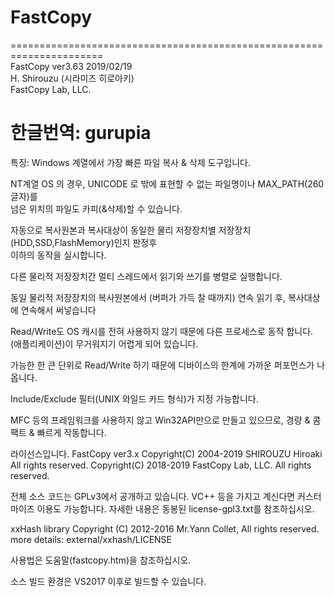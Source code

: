 # FastCopy

======================================================================  
FastCopy ver3.63 2019/02/19  
H. Shirouzu (시라미즈 히로아키)  
FastCopy Lab, LLC.  

한글번역: gurupia  
======================================================================    

특징:
Windows 계열에서 가장 빠른 파일 복사 & 삭제 도구입니다.

NT계열 OS 의 경우, UNICODE 로 밖에 표현할 수 없는 파일명이나 MAX_PATH(260글자)를  
넘은 위치의 파일도 카피(&삭제)할 수 있습니다.

자동으로 복사원본과 복사대상이 동일한 물리 저장장치별 저장장치(HDD,SSD,FlashMemory)인지 판정후  
이하의 동작을 실시합니다.

다른 물리적 저장장치간 멀티 스레드에서 읽기와 쓰기를 병렬로 실행합니다.

동일 물리적 저장장치의 복사원본에서 (버퍼가 가득 찰 때까지) 연속 읽기 후,
복사대상에 연속해서 써넣습니다

Read/Write도 OS 캐시를 전혀 사용하지 않기 때문에 다른 프로세스로 동작 합니다.
(애플리케이션)이 무거워지기 어렵게 되어 있습니다.

가능한 한 큰 단위로 Read/Write 하기 때문에 디바이스의 한계에 가까운 퍼포먼스가 나옵니다.


Include/Exclude 필터(UNIX 와일드 카드 형식)가 지정 가능합니다.

MFC 등의 프레임워크를 사용하지 않고 Win32API만으로 만들고 있으므로,
경량 & 콤팩트 & 빠르게 작동합니다.

라이선스입니다.
FastCopy ver3.x
Copyright(C) 2004-2019 SHIROUZU Hiroaki All rights reserved.
Copyright(C) 2018-2019 FastCopy Lab, LLC. All rights reserved.

전체 소스 코드는 GPLv3에서 공개하고 있습니다.
VC++ 등을 가지고 계신다면 커스터마이즈 이용도 가능합니다.
자세한 내용은 동봉된 license-gpl3.txt를 참조하십시오.

xxHash library
Copyright (C) 2012-2016 Mr.Yann Collet, All rights reserved.
more details: external/xxhash/LICENSE

사용법은 도움말(fastcopy.htm)을 참조하십시오.

소스 빌드 환경은 VS2017 이후로 빌드할 수 있습니다.
